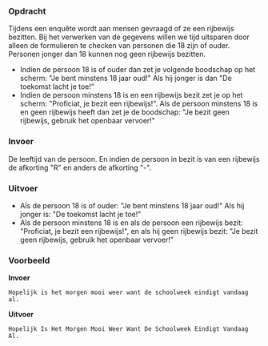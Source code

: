 ### Opdracht

Tijdens een enquête wordt aan mensen gevraagd of ze een rijbewijs bezitten. Bij het verwerken van de gegevens willen we tijd uitsparen door alleen de formulieren te checken van personen die 18 zijn of ouder. Personen jonger dan 18 kunnen nog geen rijbewijs bezitten.
* Indien de persoon 18 is of ouder dan zet je volgende boodschap op het scherm: "Je bent minstens 18 jaar oud!" Als hij jonger is dan "De toekomst lacht je toe!"
* Indien de persoon minstens 18 is en een rijbewijs bezit zet je op het scherm: "Proficiat, je bezit een rijbewijs!". 
Als de persoon minstens 18 is en geen rijbewijs heeft dan zet je de boodschap: "Je bezit geen rijbewijs, gebruik het openbaar vervoer!"

### Invoer

De leeftijd van de persoon. En indien de persoon in bezit is van een rijbewijs de afkorting "R" en anders de afkorting "-". 

### Uitvoer

* Als de persoon 18 is of ouder: "Je bent minstens 18 jaar oud!"
Als hij jonger is: "De toekomst lacht je toe!" 
* Als de persoon minstens 18 is en 
als de persoon een rijbewijs bezit: "Proficiat, je bezit een rijbewijs!", en
als hij geen rijbewijs bezit: "Je bezit geen rijbewijs, gebruik het openbaar vervoer!"

### Voorbeeld

**Invoer**
    
    Hopelijk is het morgen mooi weer want de schoolweek eindigt vandaag al.

**Uitvoer**
    
    Hopelijk Is Het Morgen Mooi Weer Want De Schoolweek Eindigt Vandaag Al.
    
     
  
   
